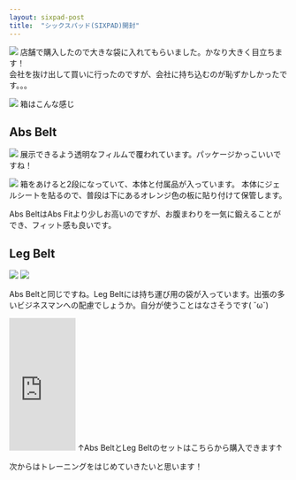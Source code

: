 ```yaml
---
layout: sixpad-post
title:  "シックスパッド(SIXPAD)開封"
---
```


![]({{site.baseurl}}/sixpad/img/20180522_1.jpg)
店舗で購入したので大きな袋に入れてもらいました。かなり大きく目立ちます！  
会社を抜け出して買いに行ったのですが、会社に持ち込むのが恥ずかしかったです。。。


![]({{site.baseurl}}/sixpad/img/20180522.jpg)
箱はこんな感じ

## Abs Belt

![]({{site.baseurl}}/sixpad/img/20180522_2.jpg)
展示できるよう透明なフィルムで覆われています。パッケージかっこいいですね！

![]({{site.baseurl}}/sixpad/img/20180522_3.jpg)
箱をあけると2段になっていて、本体と付属品が入っています。
本体にジェルシートを貼るので、普段は下にあるオレンジ色の板に貼り付けて保管します。

Abs BeltはAbs Fitより少しお高いのですが、お腹まわりを一気に鍛えることができ、フィット感も良いです。

## Leg Belt

![]({{site.baseurl}}/sixpad/img/20180522_4.jpg)
![]({{site.baseurl}}/sixpad/img/20180522_5.jpg)

Abs Beltと同じですね。Leg Beltには持ち運び用の袋が入っています。出張の多いビジネスマンへの配慮でしょうか。自分が使うことはなさそうです( ˘ω˘)

<iframe style="width:120px;height:240px;" marginwidth="0" marginheight="0" scrolling="no" frameborder="0" src="https://rcm-fe.amazon-adsystem.com/e/cm?ref=qf_sp_asin_til&t=kbysta10f-22&m=amazon&o=9&p=8&l=as1&IS2=1&detail=1&asins=B072Q2ZLNN&linkId=7d5745bcdf7628d4bb66f69f2552e80f&bc1=000000&lt1=_blank&fc1=333333&lc1=0066c0&bg1=ffffff&f=ifr">
</iframe>
↑Abs BeltとLeg Beltのセットはこちらから購入できます↑

次からはトレーニングをはじめていきたいと思います！

